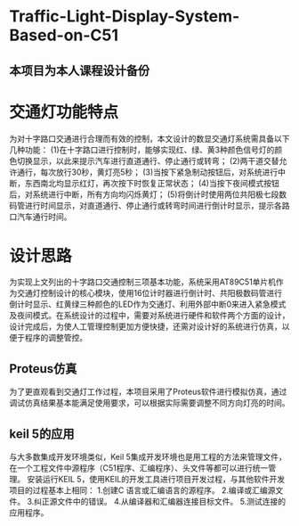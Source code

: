 # Traffic-Light-Display-System-Based-on-C51
## 本项目为本人课程设计备份
# 交通灯功能特点
为对十字路口交通进行合理而有效的控制，本文设计的数显交通灯系统需具备以下几种功能：
(1)在十字路口进行控制时，能够实现红、绿、黄3种颜色信号灯的颜色切换显示，以此来提示汽车进行直道通行、停止通行或转弯；
(2)两干道交替允许通行，每次放行30秒，黄灯亮5秒；
(3)当按下紧急制动按钮后，对系统进行中断，东西南北均显示红灯，再次按下时恢复正常状态；
(4)当按下夜间模式按钮后，对系统进行中断，所有方向均闪烁黄灯；
(5)将倒计时使用两位共阳极七段数码管进行时间显示，对直道通行、停止通行或转弯时间进行倒计时显示，提示各路口汽车通行时间。
# 设计思路
为实现上文列出的十字路口交通控制三项基本功能，系统采用AT89C51单片机作为交通灯控制设计的核心模块，使用16位计时器进行倒计时、共阳极数码管进行倒计时显示、红黄绿三种颜色的LED作为交通灯、利用外部中断0来进入紧急模式及夜间模式。在系统设计的过程中，需要对系统进行硬件和软件两个方面的设计，设计完成后，为使人工管理控制更加方便快捷，还需对设计好的系统进行仿真，以便于程序的调整管控。
## Proteus仿真
为了更直观看到交通灯工作过程，本项目采用了Proteus软件进行模拟仿真，通过调试仿真结果基本能满足使用要求，可以根据实际需要调整不同方向灯亮的时间。
## keil 5的应用
 与大多数集成开发环境类似，Keil 5集成开发环境也是用工程的方法来管理文件，在一个工程文件中源程序（C51程序、汇编程序）、头文件等都可以进行统一管理。
 安装运行KEIL 5，使用KEIL的开发工具进行项目开发过程，与其他软件开发项目的过程基本上相同：
1.创建C 语言或汇编语言的源程序。
2.编译或汇编源文件。
3.纠正源文件中的错误。
4.从编译器和汇编器连接目标文件。
5.测试连接的应用程序。
